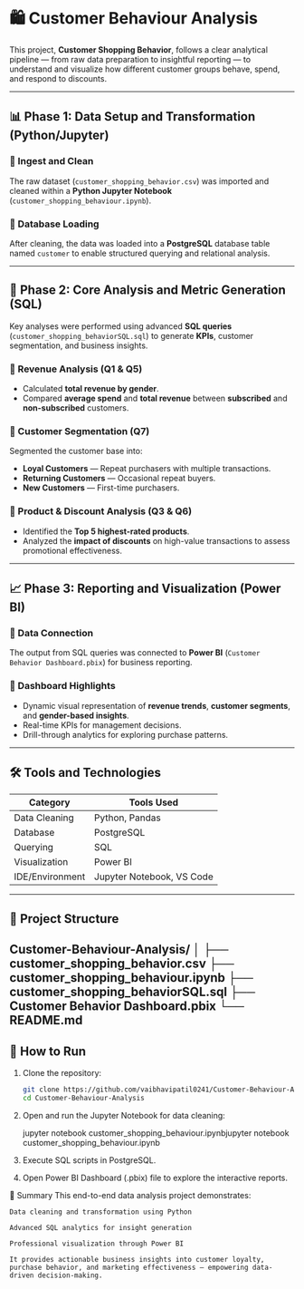 # 🛍️ Customer Behaviour Analysis

This project, **Customer Shopping Behavior**, follows a clear analytical pipeline — from raw data preparation to insightful reporting — to understand and visualize how different customer groups behave, spend, and respond to discounts.

---

## 📊 Phase 1: Data Setup and Transformation (Python/Jupyter)

### 🔹 Ingest and Clean
The raw dataset (`customer_shopping_behavior.csv`) was imported and cleaned within a **Python Jupyter Notebook** (`customer_shopping_behaviour.ipynb`).

### 🔹 Database Loading
After cleaning, the data was loaded into a **PostgreSQL** database table named `customer` to enable structured querying and relational analysis.

---

## 🧮 Phase 2: Core Analysis and Metric Generation (SQL)

Key analyses were performed using advanced **SQL queries** (`customer_shopping_behaviorSQL.sql`) to generate **KPIs**, customer segmentation, and business insights.

### 🔸 Revenue Analysis (Q1 & Q5)
- Calculated **total revenue by gender**.  
- Compared **average spend** and **total revenue** between **subscribed** and **non-subscribed** customers.

### 🔸 Customer Segmentation (Q7)
Segmented the customer base into:
- **Loyal Customers** — Repeat purchasers with multiple transactions.  
- **Returning Customers** — Occasional repeat buyers.  
- **New Customers** — First-time purchasers.

### 🔸 Product & Discount Analysis (Q3 & Q6)
- Identified the **Top 5 highest-rated products**.  
- Analyzed the **impact of discounts** on high-value transactions to assess promotional effectiveness.

---

## 📈 Phase 3: Reporting and Visualization (Power BI)

### 🔹 Data Connection
The output from SQL queries was connected to **Power BI** (`Customer Behavior Dashboard.pbix`) for business reporting.

### 🔹 Dashboard Highlights
- Dynamic visual representation of **revenue trends**, **customer segments**, and **gender-based insights**.  
- Real-time KPIs for management decisions.  
- Drill-through analytics for exploring purchase patterns.

---

## 🛠️ Tools and Technologies

| Category | Tools Used |
|-----------|------------|
| Data Cleaning | Python, Pandas |
| Database | PostgreSQL |
| Querying | SQL |
| Visualization | Power BI |
| IDE/Environment | Jupyter Notebook, VS Code |

---

## 📂 Project Structure

Customer-Behaviour-Analysis/
│
├── customer_shopping_behavior.csv
├── customer_shopping_behaviour.ipynb
├── customer_shopping_behaviorSQL.sql
├── Customer Behavior Dashboard.pbix
└── README.md                                                                                                                                                                  
---

## 🚀 How to Run

1. Clone the repository:
   ```bash
   git clone https://github.com/vaibhavipatil0241/Customer-Behaviour-Analysis.git
   cd Customer-Behaviour-Analysis
2. Open and run the Jupyter Notebook for data cleaning:

   jupyter notebook customer_shopping_behaviour.ipynbjupyter notebook customer_shopping_behaviour.ipynb
3. Execute SQL scripts in PostgreSQL.

4. Open Power BI Dashboard (.pbix) file to explore the interactive reports.

📢 Summary
    This end-to-end data analysis project demonstrates:

    Data cleaning and transformation using Python

    Advanced SQL analytics for insight generation

    Professional visualization through Power BI

    It provides actionable business insights into customer loyalty, purchase behavior, and marketing effectiveness — empowering data-driven decision-making.
